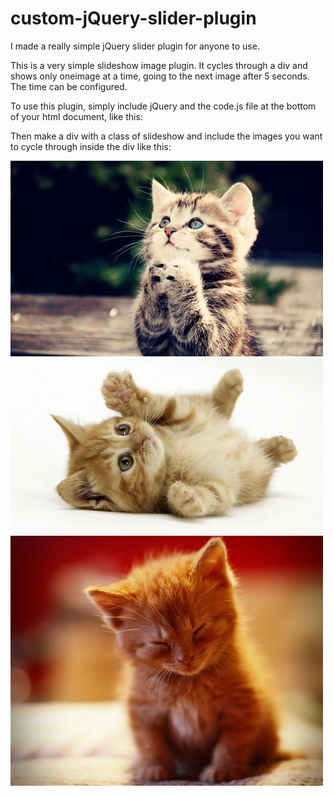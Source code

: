 custom-jQuery-slider-plugin
===========================

I made a really simple jQuery slider plugin for anyone to use.


This is a very simple slideshow image plugin. It cycles through a div and shows only oneimage at a time, going to the next image after 5 seconds. The time can be configured.

To use this plugin, simply include jQuery and the code.js file at the bottom of your html document, like this:

  <script src="http://ajax.googleapis.com/ajax/libs/jquery/1.8.2/jquery.min.js"></script>
  <script src="code.js"></script>


Then make a div with a class of slideshow and include the images you want to cycle through inside the div like this:

  <div class="slideshow">
    <img src="cat1.jpg" alt=""/>
    <img src="cat2.jpg" alt=""/>
    <img src="cat3.jpg" alt=""/>
  </div>

